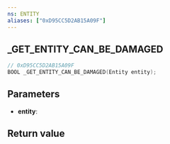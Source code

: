 ```yaml
---
ns: ENTITY
aliases: ["0xD95CC5D2AB15A09F"]
---
```

## _GET_ENTITY_CAN_BE_DAMAGED

```c
// 0xD95CC5D2AB15A09F
BOOL _GET_ENTITY_CAN_BE_DAMAGED(Entity entity);
```


## Parameters
* **entity**: 

## Return value
